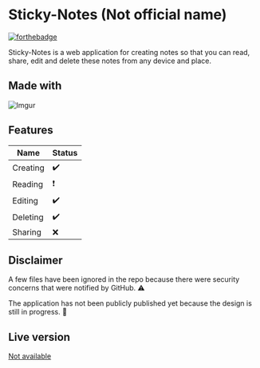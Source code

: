 # Sticky-Notes (Not official name)
[![forthebadge](https://forthebadge.com/images/badges/works-on-my-machine.svg)](https://forthebadge.com)


Sticky-Notes is a web application for creating notes so that you can read, share, edit and delete these notes from any device and place.

## Made with
![Imgur](https://i.imgur.com/XM8zivT.png)

## Features

|Name |Status                                                
|--------|--------------------|
|Creating| :heavy_check_mark:|
|Reading|:heavy_exclamation_mark:|
|Editing|:heavy_check_mark:|
|Deleting|:heavy_check_mark:|
|Sharing|:x:|

## Disclaimer
A few files have been ignored in the repo because there were security concerns that were notified by GitHub. :warning:

The application has not been publicly published yet because the design is still in progress. :construction:

## Live version
[Not available](#)
